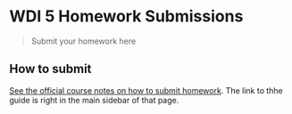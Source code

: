 # WDI 5 Homework Submissions

> Submit your homework here

## How to submit

[See the official course notes on how to submit homework](https://billpatrianakos.gitbooks.io/wdi-bandits/content/). The link to thhe guide is right in the main sidebar of that page.
